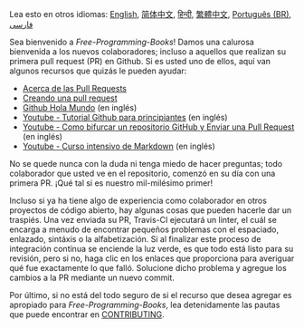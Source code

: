 Lea esto en otros idiomas: [English](HOWTO.md), [简体中文](HOWTO-zh.md), [हिन्दी](HOWTO-hi.md), [繁體中文](HOWTO-zh-TW.md), [Português (BR)](HOWTO.pt_BR.md), [فارسی](HOWTO-fa_IR.md)

Sea bienvenido a *Free-Programming-Books*! Damos una calurosa bienvenida a los nuevos colaboradores; incluso a aquellos que realizan su primera pull request (PR) en Github. Si es usted uno de ellos, aquí van algunos recursos que quizás le pueden ayudar:

* [Acerca de las Pull Requests](https://docs.github.com/es/github/collaborating-with-pull-requests/proposing-changes-to-your-work-with-pull-requests/about-pull-requests)
* [Creando una pull request](https://docs.github.com/es/github/collaborating-with-pull-requests/proposing-changes-to-your-work-with-pull-requests/creating-a-pull-request)
* [Github Hola Mundo](https://guides.github.com/activities/hello-world/) (en inglés)
* [Youtube - Tutorial Github para principiantes](https://www.youtube.com/watch?v=0fKg7e37bQE) (en inglés)
* [Youtube - Como bifurcar un repositorio GitHub y Enviar una Pull Request](https://www.youtube.com/watch?v=G1I3HF4YWEw) (en inglés)
* [Youtube - Curso intensivo de Markdown](https://www.youtube.com/watch?v=HUBNt18RFbo) (en inglés)


No se quede nunca con la duda ni tenga miedo de hacer preguntas; todo colaborador que usted ve en el repositorio, comenzó en su día con una primera PR. ¡Qué tal si es nuestro mil-milésimo primer!

Incluso si ya ha tiene algo de experiencia como colaborador en otros proyectos de código abierto, hay algunas cosas que pueden hacerle dar un traspiés. Una vez enviada su PR, Travis-CI ejecutará un linter, el cuál se encarga a menudo de encontrar pequeños problemas con el espaciado, enlazado, sintáxis o la alfabetización. Si al finalizar este proceso de integración contínua se enciende la luz verde, es que todo está listo para su revisión, pero si no, haga clic en los enlaces que proporciona para averiguar qué fue exactamente lo que falló. Solucione dicho problema y agregue los cambios a la PR mediante un nuevo commit.

Por último, si no está del todo seguro de si el recurso que desea agregar es apropiado para *Free-Programming-Books*, lea detenidamente las pautas que puede encontrar en [CONTRIBUTING](CONTRIBUTING-es.md).
